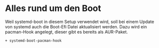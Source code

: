 # Alles rund um den Boot

Weil systemd-boot in diesem Setup verwendet wird, soll bei einem Update von systemd auch die Boot-Efi Datei aktualisiert werden. Dazu wird ein pacman-Hook angelegt, dieser gibt es bereits als AUR-Paket.

    + systemd-boot-pacman-hook


